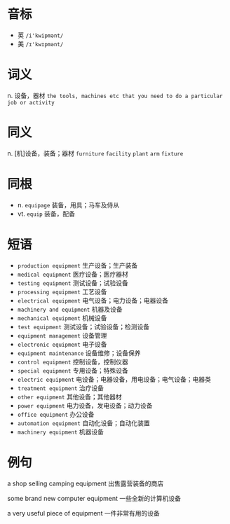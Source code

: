 # 音标

- 英 `/i'kwipmənt/`
- 美 `/ɪ'kwɪpmənt/`

# 词义

n. 设备，器材
`the tools, machines etc that you need to do a particular job or activity`

# 同义

n. [机]设备，装备；器材
`furniture` `facility` `plant` `arm` `fixture`

# 同根

- n. `equipage` 装备，用具；马车及侍从
- vt. `equip` 装备，配备

# 短语

- `production equipment` 生产设备；生产装备
- `medical equipment` 医疗设备；医疗器材
- `testing equipment` 测试设备；试验设备
- `processing equipment` 工艺设备
- `electrical equipment` 电气设备；电力设备；电器设备
- `machinery and equipment` 机器及设备
- `mechanical equipment` 机械设备
- `test equipment` 测试设备；试验设备；检测设备
- `equipment management` 设备管理
- `electronic equipment` 电子设备
- `equipment maintenance` 设备维修；设备保养
- `control equipment` 控制设备，控制仪器
- `special equipment` 专用设备；特殊设备
- `electric equipment` 电设备；电器设备，用电设备；电气设备；电器类
- `treatment equipment` 治疗设备
- `other equipment` 其他设备；其他器材
- `power equipment` 电力设备，发电设备；动力设备
- `office equipment` 办公设备
- `automation equipment` 自动化设备；自动化装置
- `machinery equipment` 机器设备

# 例句

a shop selling camping equipment
出售露营装备的商店

some brand new computer equipment
一些全新的计算机设备

a very useful piece of equipment
一件非常有用的设备


